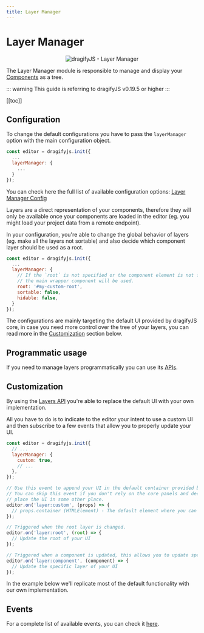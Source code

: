 ```yaml
---
title: Layer Manager
---
```


# Layer Manager

<p align="center"><img :src="$withBase('/layer-manager.png')" alt="dragifyJS - Layer Manager"/></p>

The Layer Manager module is responsible to manage and display your [Components] as a tree.

::: warning
This guide is referring to dragifyJS v0.19.5 or higher
:::

[[toc]]

## Configuration

To change the default configurations you have to pass the `layerManager` option with the main configuration object.

```js
const editor = dragifyjs.init({
  ...
  layerManager: {
    ...
  }
});
```

You can check here the full list of available configuration options: [Layer Manager Config](https://github.com/dragifyJS/dragifyjs/blob/master/src/navigator/config/config.ts)

Layers are a direct representation of your components, therefore they will only be available once your components are loaded in the editor (eg. you might load your project data from a remote endpoint).

In your configuration, you're able to change the global behavior of layers (eg. make all the layers not sortable) and also decide which component layer should be used as a root.

```js
const editor = dragifyjs.init({
  ...
  layerManager: {
    // If the `root` is not specified or the component element is not found,
    // the main wrapper component will be used.
    root: '#my-custom-root',
    sortable: false,
    hidable: false,
  }
});
```

The configurations are mainly targeting the default UI provided by dragifyJS core, in case you need more control over the tree of your layers, you can read more in the [Customization](#customization) section below.

## Programmatic usage

If you need to manage layers programmatically you can use its [APIs][Layers API].

## Customization

By using the [Layers API][Layers API] you're able to replace the default UI with your own implementation.

All you have to do is to indicate to the editor your intent to use a custom UI and then subscribe to a few events that allow you to properly update your UI.

```js
const editor = dragifyjs.init({
  // ...
  layerManager: {
    custom: true,
    // ...
  },
});

// Use this event to append your UI in the default container provided by dragifyJS.
// You can skip this event if you don't rely on the core panels and decide to
// place the UI in some other place.
editor.on('layer:custom', (props) => {
  // props.container (HTMLElement) - The default element where you can append your UI
});

// Triggered when the root layer is changed.
editor.on('layer:root', (root) => {
  // Update the root of your UI
});

// Triggered when a component is updated, this allows you to update specific layers.
editor.on('layer:component', (component) => {
  // Update the specific layer of your UI
});
```

In the example below we'll replicate most of the default functionality with our own implementation.

<demo-viewer value="L24hkgm5" height="500" darkcode/>

<!-- Demo template, here for reference
<style>
.layer-manager {
  position: relative;
  text-align: left;
}
.layer-item.hidden {
  opacity: 0.5;
}
.layer-item-icon {
  width: 15px;
  cursor: pointer;
}
.layer-item-eye {
}
.layer-item-chevron {
  transform: rotate(90deg);
}
.layer-item-chevron.open {
  transform: rotate(180deg);
}
.layer-item-chevron.hidden {
  opacity: 0;
  pointer-events: none;
}
.layer-item-row {
  display: flex;
  align-items: center;
  user-select: none;
  gap: 8px;
  padding: 5px 8px;
  border-bottom: 1px solid rgba(0,0,0,0.35);
}
.layer-item-row.selected {
  background-color: rgba(255,255,255,0.15);
}
.layer-item-row.hovered {
  background-color: rgba(255,255,255,0.05);
}
.layer-item-name {
  margin-left: 3px;
}
.layer-item-name.editing {
  background-color: white;
  color: #555;
  padding: 0 3px;
}
.layer-item-name-cnt {
  display: flex;
  align-items: center;
  flex-grow: 1;
}
.layer-drag-indicator {
  position: absolute;
  width: 100%;
  height: 1px;
  left: 0;
  background-color: #3b97e3;
}
</style>
<div style="display: none">
  <div
    class="layer-manager"
    @pointerdown="onDragStart"
    @pointermove="onDragMove"
    @pointerup="onDragEnd"
  >
    <layer-item v-if="root" :component="root" :level="0"></layer-item>
    <div
      v-if="dragIndicator.show"
      class="layer-drag-indicator"
      :style="{ top: `${dragIndicator.y}px`, marginLeft: `${dragIndicator.offset}px`, width: `calc(100% - ${dragIndicator.offset}px)` }"></div>
  </div>

  <div id="layer-item-template" style="display: none;">
    <div :class="['layer-item', !visible && 'hidden']">
      <div
        :class="['layer-item-row', selected && 'selected', hovered && 'hovered']"
        @click="setSelected"
        @mouseenter="setHover(true)"
        @mouseleave="setHover(false)"
        ref="layerRef"
        data-layer-item
      >
        <div class="layer-item-icon layer-item-eye" @click.stop="toggleVisibility()">
          <svg v-if="visible" viewBox="0 0 24 24"><path fill="currentColor" d="M12,9A3,3 0 0,0 9,12A3,3 0 0,0 12,15A3,3 0 0,0 15,12A3,3 0 0,0 12,9M12,17A5,5 0 0,1 7,12A5,5 0 0,1 12,7A5,5 0 0,1 17,12A5,5 0 0,1 12,17M12,4.5C7,4.5 2.73,7.61 1,12C2.73,16.39 7,19.5 12,19.5C17,19.5 21.27,16.39 23,12C21.27,7.61 17,4.5 12,4.5Z" /></svg>
          <svg v-else viewBox="0 0 24 24"><path fill="currentColor" d="M11.83,9L15,12.16C15,12.11 15,12.05 15,12A3,3 0 0,0 12,9C11.94,9 11.89,9 11.83,9M7.53,9.8L9.08,11.35C9.03,11.56 9,11.77 9,12A3,3 0 0,0 12,15C12.22,15 12.44,14.97 12.65,14.92L14.2,16.47C13.53,16.8 12.79,17 12,17A5,5 0 0,1 7,12C7,11.21 7.2,10.47 7.53,9.8M2,4.27L4.28,6.55L4.73,7C3.08,8.3 1.78,10 1,12C2.73,16.39 7,19.5 12,19.5C13.55,19.5 15.03,19.2 16.38,18.66L16.81,19.08L19.73,22L21,20.73L3.27,3M12,7A5,5 0 0,1 17,12C17,12.64 16.87,13.26 16.64,13.82L19.57,16.75C21.07,15.5 22.27,13.86 23,12C21.27,7.61 17,4.5 12,4.5C10.6,4.5 9.26,4.75 8,5.2L10.17,7.35C10.74,7.13 11.35,7 12,7Z" /></svg>
        </div>
        <div class="layer-item-name-cnt" :style="{ marginLeft: `${level*10}px` }">
          <div :class="['layer-item-icon layer-item-chevron', open && 'open', !components.length && 'hidden']" @click.stop="toggleOpen()">
            <svg viewBox="0 0 24 24"><path fill="currentColor" d="M7.41,15.41L12,10.83L16.59,15.41L18,14L12,8L6,14L7.41,15.41Z" /></svg>
          </div>
          <div ref="nameInput"
            :class="['layer-item-name', editing && 'editing']"
            :contenteditable="editing"
            @dblclick.stop="setEditing(true)"
            @blur.stop="setEditing(false)"
            @keydown.enter="setEditing(false)"
          >
            {{ name }}
          </div>
        </div>
        <div v-if="component.get('draggable')" class="layer-item-icon layer-item-move" data-layer-move>
          <svg viewBox="0 0 24 24"><path fill="currentColor" d="M13,6V11H18V7.75L22.25,12L18,16.25V13H13V18H16.25L12,22.25L7.75,18H11V13H6V16.25L1.75,12L6,7.75V11H11V6H7.75L12,1.75L16.25,6H13Z"/></svg>
        </div>
      </div>
      <div v-if="open" class="layer-items">
        <layer-item v-for="cmp in components" :key="cmp.getId()" :component="cmp" :level="level + 1"/>
      </div>
    </div>
  </div>
</div>
<script>
const { Components, Layers } = editor;
const cmpElMap = new WeakMap();

Vue.component('layer-item', {
  template: '#layer-item-template',
  props: { component: Object, level: Number },
  data() {
    return {
      name: '',
      components: [],
      visible: true,
      open: false,
      selected: false,
      hovered: false,
      editing: false,
    }
  },
  mounted() {
    this.updateLayer(Layers.getLayerData(this.component));
    cmpElMap.set(this.$refs.layerRef, this.component);
    editor.on('layer:component', this.onLayerComponentUpdate);
  },
  destroyed() {
    editor.off('layer:component', this.onLayerComponentUpdate);
  },
  methods: {
    onLayerComponentUpdate(cmp) {
      if (cmp === this.component) {
        this.updateLayer(Layers.getLayerData(cmp));
      }
    },
    updateLayer(data) {
      this.name = data.name;
      this.components = data.components;
      this.visible = data.visible;
      this.open = data.open;
      this.selected = data.selected;
      this.hovered = data.hovered;
    },
    toggleVisibility() {
      const { component } = this;
      Layers.setVisible(this.component, !this.visible);
    },
    toggleOpen() {
      const { component } = this;
      Layers.setOpen(this.component, !this.open);
    },
    setHover(hovered) {
      Layers.setLayerData(this.component, { hovered })
    },
    setSelected(event) {
      Layers.setLayerData(this.component, { selected: true }, { event })
    },
    setEditing(value) {
      this.editing = value;
      const el = this.$refs.nameInput;
      if (!value) {
        Layers.setName(this.component, el.innerText)
      } else {
        setTimeout(() => el.focus())
      }
    },
  }
});

const app = new Vue({
  el: '.layer-manager',
  data: {
    root: null,
    isDragging: false,
    draggingCmp: null,
    draggingOverCmp: null,
    dragIndicator: {},
    canMoveRes: {},
  },
  mounted() {
    editor.on('layer:custom', this.handleCustom);
    editor.on('layer:root', this.handleRootChange);
  },
  destroyed() {
    editor.off('layer:custom', this.handleCustom);
    editor.off('layer:root', this.handleRootChange);
  },
  methods: {
    handleCustom(props = {}) {
      const { container, root } = props;
      container && container.appendChild(this.$el);
      this.handleRootChange(root);
    },
    handleRootChange(root) {
      console.log('root update', root);
      this.root = root;
    },
    getDragTarget(ev) {
      const el = document.elementFromPoint(ev.clientX, ev.clientY);
      const dragEl = el?.closest('[data-layer-move]');
      const elLayer = el?.closest('[data-layer-item]');

      return {
          dragEl,
          elLayer,
          cmp: cmpElMap.get(elLayer),
      }
    },
    onDragStart(ev) {
      if (this.getDragTarget(ev).dragEl) {
        this.isDragging = true;
      }
    },
    onDragMove(ev) {
      if (!this.isDragging) return;
      const { cmp, elLayer } = this.getDragTarget(ev);
      if (!cmp || !elLayer) return;
      const { draggingCmp } = this;
      const layerRect = elLayer.getBoundingClientRect();
      const layerH = elLayer.offsetHeight;
      const layerY = elLayer.offsetTop;
      const pointerY = ev.clientY;
      const isBefore = pointerY < (layerRect.y + layerH / 2);
      const cmpSource = !draggingCmp ? cmp : draggingCmp;
      const cmpTarget = cmp.parent();
      const cmpIndex = cmp.index() + (isBefore ? 0 : 1);
      this.draggingCmp = !draggingCmp ? cmp : draggingCmp;
      this.draggingOverCmp = cmp;
      const canMove = Components.canMove(cmpTarget, cmpSource, cmpIndex);
      const canMoveInside = Components.canMove(cmp, cmpSource);
      const canMoveRes = {
          ...canMove,
          canMoveInside,
          index: cmpIndex,
      };
      // if (
      //     canMoveInside.result &&
      //     (
      //         pointerY > (layerRect.y + LAYER_PAD)
      //         && pointerY < (layerRect.y + layerH - LAYER_PAD))
      // ) {
      //     pointerInside = true;
      //     canMoveRes.target = cmp;
      //     delete canMoveRes.index;
      // }
      // setDragParent(pointerInside ? cmp : undefined);
      this.canMoveRes = canMoveRes;
      const dragLevel = (cmp ? cmp.parents() : []).length;
      this.dragIndicator = {
          y: layerY + (isBefore ? 0 : layerH),
          h: layerH,
          offset: dragLevel * 10 + 20,
          show: !!(this.draggingCmp && canMoveRes?.result),
      };
    },
    onDragEnd(ev) {
      const { canMoveRes } = this;
      canMoveRes.result && canMoveRes.source.move(canMoveRes.target, { at: canMoveRes.index });
      this.isDragging = false;
      this.draggingCmp = null;
      this.draggingOverCmp = null;
      this.dragIndicator = {};
      this.canMoveRes = {};
    },
  }
});
</script>
-->

## Events

For a complete list of available events, you can check it [here](/api/layer_manager.html#available-events).

[Components]: Components.html
[Layers API]: /api/layer_manager.html
